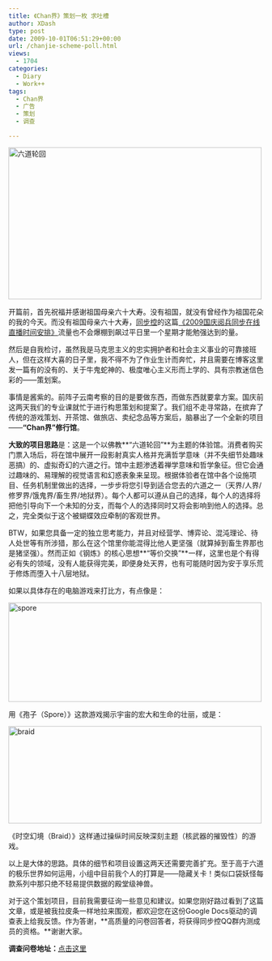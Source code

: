 ```yaml
---
title: 《Chan界》策划一枚 求吐槽
author: XDash
type: post
date: 2009-10-01T06:51:29+00:00
url: /chanjie-scheme-poll.html
views:
  - 1704
categories:
  - Diary
  - Work++
tags:
  - Chan界
  - 广告
  - 策划
  - 调查

---
```

<img loading="lazy" decoding="async" class="alignnone size-full wp-image-1732" title="六道轮回" src="http://www.fanbing.net/wp-content/uploads/2009/10/e59bbee789871.jpg" alt="六道轮回" width="500" height="300" srcset="http://xdash.one/wp-content/uploads/2009/10/e59bbee789871.jpg 500w, http://xdash.one/wp-content/uploads/2009/10/e59bbee789871-300x180.jpg 300w" sizes="(max-width: 500px) 100vw, 500px" />

开篇前，首先祝福并感谢祖国母亲六十大寿。没有祖国，就没有曾经作为祖国花朵的我的今天。而没有祖国母亲六十大寿，<a href="http://www.syncoo.com/" target="_blank">同步控</a>的这篇<a href="http://www.syncoo.com/2009-national-holiday-on-air-597.htm" target="_blank">《2009国庆阅兵同步在线直播时间安排》</a>流量也不会爆棚到飙过平日里一个星期才能勉强达到的量。

然后是自我检讨，虽然我是马克思主义的忠实拥护者和社会主义事业的可靠接班人，但在这样大喜的日子里，我不得不为了作业生计而奔忙，并且需要在博客这里发一篇有的没有的、关于牛鬼蛇神的、极度唯心主义形而上学的、具有宗教迷信色彩的——策划案。

事情是酱紫的。前阵子云南考察的目的是要做东西，而做东西就要拿方案。国庆前这两天我们的专业课就忙于进行构思策划和提案了。我们组不走寻常路，在摈弃了传统的游戏策划、开茶馆、做旅店、卖纪念品等方案后，脑暴出了一个全新的项目——**“Chan界”修行馆**。  
<!--more-->

**大致的项目思路**是：这是一个以佛教**“六道轮回”**为主题的体验馆。消费者购买门票入场后，将在馆中展开一段影射真实人格并充满哲学意味（并不失细节处趣味恶搞）的、虚拟奇幻的六道之行。馆中主题渗透着禅学意味和哲学象征。但它会通过趣味的、易理解的视觉语言和幻惑表象来呈现。根据体验者在馆中各个设施项目、任务机制里做出的选择，一步步将您引导到适合您去的六道之一（天界/人界/修罗界/饿鬼界/畜生界/地狱界）。每个人都可以遵从自己的选择，每个人的选择将把他引导向下一个未知的分支，而每个人的选择同时又将会影响到他人的选择。总之，完全类似于这个被蝴蝶效应牵制的客观世界。

BTW，如果您具备一定的独立思考能力，并且对经营学、博弈论、混沌理论、待人处世等有所涉猎，那么在这个馆里你能混得比他人更坚强（就算掉到畜生界那也是猪坚强）。然而正如《钢炼》的核心思想**“等价交换”**一样，这里也是个有得必有失的领域，没有人能获得完美，即便身处天界，也有可能随时因为安于享乐荒于修炼而堕入十八层地狱。

如果以具体存在的电脑游戏来打比方，有点像是：

<img loading="lazy" decoding="async" class="alignnone size-full wp-image-1743" title="spore" src="http://www.fanbing.net/wp-content/uploads/2009/10/1.jpg" alt="spore" width="500" height="196" srcset="http://xdash.one/wp-content/uploads/2009/10/1.jpg 500w, http://xdash.one/wp-content/uploads/2009/10/1-300x117.jpg 300w" sizes="(max-width: 500px) 100vw, 500px" /> 

用《孢子（Spore）》这款游戏揭示宇宙的宏大和生命的壮丽，或是：

<img loading="lazy" decoding="async" class="alignnone size-full wp-image-1744" title="braid" src="http://www.fanbing.net/wp-content/uploads/2009/10/ece681fd12dc4a3408244d7e.jpg" alt="braid" width="500" height="192" srcset="http://xdash.one/wp-content/uploads/2009/10/ece681fd12dc4a3408244d7e.jpg 500w, http://xdash.one/wp-content/uploads/2009/10/ece681fd12dc4a3408244d7e-300x115.jpg 300w" sizes="(max-width: 500px) 100vw, 500px" /> 

《时空幻境（Braid）》这样通过操纵时间反映深刻主题（核武器的摧毁性）的游戏。

以上是大体的思路。具体的细节和项目设置这两天还需要完善扩充。至于高于六道的极乐世界如何运用，小组中目前我个人的打算是——隐藏关卡！类似口袋妖怪每款系列中那只绝不轻易提供数据的殿堂级神兽。

对于这个策划项目，目前我需要征询一些意见和建议。如果您刚好路过看到了这篇文章，或是被我拉皮条一样地拉来围观，都欢迎您在这份Google Docs驱动的调查表上给我反馈。作为答谢，**高质量的问卷回答者，将获得同步控QQ群内测成员的资格。**谢谢大家。

**调查问卷地址：**<a href="http://spreadsheets.google.com/viewform?formkey=dFl5a3JsU25JVk9jTXVxaFl0bUpHV0E6MA" target="_blank">点击这里</a>
